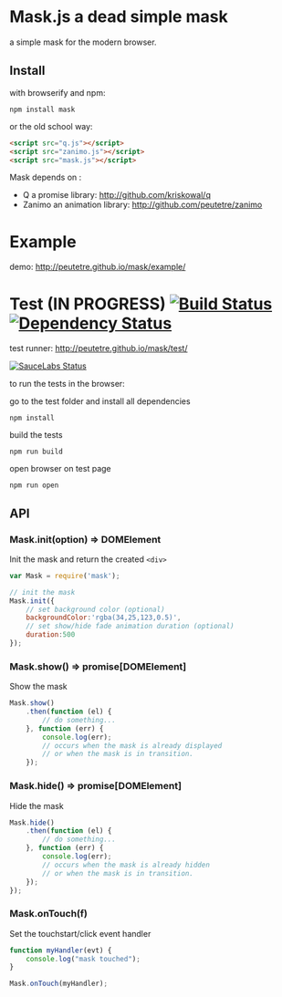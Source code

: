 # Mask.js a dead simple mask

a simple mask for the modern browser.

## Install

with browserify and npm:

```
npm install mask
```

or the old school way:

``` html
<script src="q.js"></script>
<script src="zanimo.js"></script>
<script src="mask.js"></script>
```

Mask depends on :

* Q a promise library: http://github.com/kriskowal/q
* Zanimo an animation library: http://github.com/peutetre/zanimo

# Example

demo: http://peutetre.github.io/mask/example/

# Test (IN PROGRESS) [![Build Status](https://secure.travis-ci.org/peutetre/mask.png)](http://travis-ci.org/peutetre/mask) [![Dependency Status](https://gemnasium.com/peutetre/mask.png)](https://gemnasium.com/peutetre/mask)

test runner: http://peutetre.github.io/mask/test/

[![SauceLabs Status](https://saucelabs.com/browser-matrix/mask.svg)](https://saucelabs.com/u/mask)

to run the tests in the browser:

go to the test folder and install all dependencies

```
npm install
```

build the tests

```
npm run build
```

open browser on test page

```
npm run open
```

## API

### Mask.init(option) => DOMElement

Init the mask and return the created `<div>`

``` javaScript
var Mask = require('mask');

// init the mask
Mask.init({
    // set background color (optional)
    backgroundColor:'rgba(34,25,123,0.5)',
    // set show/hide fade animation duration (optional)
    duration:500
});
```

### Mask.show() => promise[DOMElement]

Show the mask

``` javaScript
Mask.show()
    .then(function (el) {
        // do something...
    }, function (err) {
        console.log(err);
        // occurs when the mask is already displayed
        // or when the mask is in transition.
    });
```

### Mask.hide() => promise[DOMElement]

Hide the mask

``` javaScript
Mask.hide()
    .then(function (el) {
        // do something...
    }, function (err) {
        console.log(err);
        // occurs when the mask is already hidden
        // or when the mask is in transition.
    });
});
```

### Mask.onTouch(f)

Set the touchstart/click event handler

``` javaScript
function myHandler(evt) {
    console.log("mask touched");
}

Mask.onTouch(myHandler);
```
